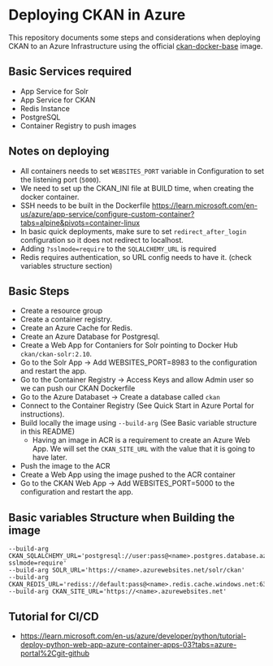# Deploying CKAN in Azure

This repository documents some steps and considerations when deploying CKAN to an Azure Infrastructure using the official [ckan-docker-base](https://github.com/ckan/ckan-docker-base) image.

## Basic Services required
 - App Service for Solr
 - App Service for CKAN
 - Redis Instance
 - PostgreSQL
 - Container Registry to push images

## Notes on deploying
 - All containers needs to set `WEBSITES_PORT` variable in Configuration to set the listening port (`5000`).
 - We need to set up the CKAN_INI file at BUILD time, when creating the docker container.
 - SSH needs to be built in the Dockerfile https://learn.microsoft.com/en-us/azure/app-service/configure-custom-container?tabs=alpine&pivots=container-linux
 - In basic quick deployments, make sure to set `redirect_after_login` configuration so it does not redirect to localhost.
 - Adding `?sslmode=require` to the `SQLALCHEMY_URL` is required
 - Redis requires authentication, so URL config needs to have it. (check variables structure section)

## Basic Steps
 - Create a resource group
 - Create a container registry.
 - Create an Azure Cache for Redis.
 - Create an Azure Database for Postgresql.
 - Create a Web App for Contaniers for Solr pointing to Docker Hub `ckan/ckan-solr:2.10`.
 - Go to the Solr App -> Add WEBSITES_PORT=8983 to the configuration and restart the app.
 - Go to the Container Registry -> Access Keys and allow Admin user so we can push our CKAN Dockerfile
 - Go to the Azure Databaset -> Create a database called `ckan`
 - Connect to the Container Registry (See Quick Start in Azure Portal for instructions).
 - Build locally the image using `--build-arg` (See Basic variable structure in this README)
   - Having an image in ACR is a requirement to create an Azure Web App. We will set the `CKAN_SITE_URL` with the value that it is going to have later.
 - Push the image to the ACR
 - Create a Web App using the image pushed to the ACR container
 - Go to the CKAN Web App -> Add WEBSITES_PORT=5000 to the configuration and restart the app.


## Basic variables Structure when Building the image
    --build-arg CKAN_SQLALCHEMY_URL='postgresql://user:pass@<name>.postgres.database.azure.com/ckan?sslmode=require'
    --build-arg SOLR_URL='https://<name>.azurewebsites.net/solr/ckan'
    --build-arg CKAN_REDIS_URL='rediss://default:pass@<name>.redis.cache.windows.net:6380'
	--build-arg CKAN_SITE_URL='https://<name>.azurewebsites.net'


## Tutorial for CI/CD
- https://learn.microsoft.com/en-us/azure/developer/python/tutorial-deploy-python-web-app-azure-container-apps-03?tabs=azure-portal%2Cgit-github
